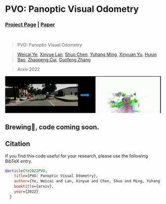 # PVO: Panoptic Visual Odometry
### [Project Page](https://zju3dv.github.io/pvo/) | [Paper](https://arxiv.org/abs/2207.01610)
<br/>

> PVO: Panoptic Visual Odometry  

> [Weicai Ye](https://ywcmaike.github.io/), [Xinyue Lan](https://github.com/siyisan), [Shuo Chen](https://github.com/Eric3778), [Yuhang Ming](https://github.com/YuhangMing), [Xinyuan Yu](https://github.com/RickyYXY), [Hujun Bao](http://www.cad.zju.edu.cn/home/bao/), [Zhaopeng Cui](https://zhpcui.github.io/), [Guofeng Zhang](http://www.cad.zju.edu.cn/home/gfzhang)

> Arxiv 2022

![demo_vid](assets/pvo_teaser.gif)

## Brewing🍺, code coming soon.
## Citation

If you find this code useful for your research, please use the following BibTeX entry.

```bibtex
@article{Ye2022PVO,
    title={PVO: Panoptic Visual Odometry},
    author={Ye, Weicai and Lan, Xinyue and Chen, Shuo and Ming, Yuhang and Yu, Xinyuan and Bao, Hujun and Cui, Zhaopeng and Zhang, Guofeng},
    booktitle={arxiv}, 
    year={2022}
  }
```